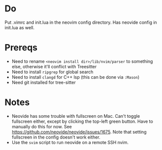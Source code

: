 # Do
Put .vimrc and init.lua in the neovim config directory. Has neovide config in init.lua as well.

# Prereqs
* Need to rename `<neovim install dir>/lib/nvim/parser` to something else, otherwise it'll conflict with Treesitter
* Need to install `ripgrep` for global search
* Need to install `clangd` for C++ lsp (this can be done via `:Mason`)
* Need git installed for tree-sitter

# Notes
* Neovide has some trouble with fullscreen on Mac. Can't toggle fullscreen either, except by clicking the top-left green button. Have to manually do this for now.
See https://github.com/neovide/neovide/issues/1675. Note that setting fullscreen in the config doesn't work either.
* Use the `svim` script to run neovide on a remote SSH nvim.

